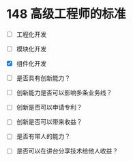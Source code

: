# 148 高级工程师的标准

* [ ] 工程化开发
* [ ] 模块化开发
* [x] 组件化开发
* [ ] 是否具有创新能力？
* [ ] 创新能力是否可以影响多条业务线​？
* [ ] 创新是否可以申请专利？
* [ ] 创新是否可以带来收益？
* [ ] 是否有带人的能力？
* [ ] 是否可以在讲台分享技术给他人收益？​

